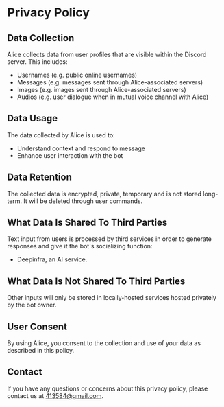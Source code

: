 # Privacy Policy

## Data Collection
Alice collects data from user profiles that are visible within the Discord server. This includes:
- Usernames (e.g. public online usernames)
- Messages (e.g. messages sent through Alice-associated servers)
- Images (e.g. images sent through Alice-associated servers)
- Audios (e.g. user dialogue when in mutual voice channel with Alice)

## Data Usage
The data collected by Alice is used to:
- Understand context and respond to message
- Enhance user interaction with the bot

## Data Retention
The collected data is encrypted, private, temporary and is not stored long-term. It will be deleted through user commands.

## What Data Is Shared To Third Parties
Text input from users is processed by third services in order to generate responses and give it the bot's socializing function:
- Deepinfra, an AI service.

## What Data Is Not Shared To Third Parties
Other inputs will only be stored in locally-hosted services hosted privately by the bot owner.

## User Consent
By using Alice, you consent to the collection and use of your data as described in this policy.

## Contact
If you have any questions or concerns about this privacy policy, please contact us at [413584@gmail.com](mailto:413584@gmail.com).
